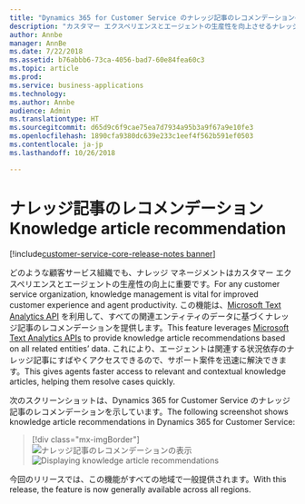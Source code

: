 ```yaml
---
title: "Dynamics 365 for Customer Service のナレッジ記事のレコメンデーションのしくみの確認"
description: "カスタマー エクスペリエンスとエージェントの生産性を向上させるナレッジ記事のレコメンデーション機能について理解します"
author: Annbe
manager: AnnBe
ms.date: 7/22/2018
ms.assetid: b76abbb6-73ca-4056-bad7-60e84fea60c3
ms.topic: article
ms.prod: 
ms.service: business-applications
ms.technology: 
ms.author: Annbe
audience: Admin
ms.translationtype: HT
ms.sourcegitcommit: d65d9c6f9cae75ea7d7934a95b3a9f67a9e10fe3
ms.openlocfilehash: 1890cfa9380dc639e233c1eef4f562b591ef0503
ms.contentlocale: ja-jp
ms.lasthandoff: 10/26/2018

---
```

#  <a name="knowledge-article-recommendation"></a><span data-ttu-id="d9119-103">ナレッジ記事のレコメンデーション</span><span class="sxs-lookup"><span data-stu-id="d9119-103">Knowledge article recommendation</span></span> 

[!include[customer-service-core-release-notes banner](../../includes/customer-service-core-release-notes.md)]



<span data-ttu-id="d9119-104">どのような顧客サービス組織でも、ナレッジ マネージメントはカスタマー エクスペリエンスとエージェントの生産性の向上に重要です。</span><span class="sxs-lookup"><span data-stu-id="d9119-104">For any customer service organization, knowledge management is vital for improved customer experience and agent productivity.</span></span>  <span data-ttu-id="d9119-105">この機能は、[Microsoft Text Analytics API](https://azure.microsoft.com/en-in/services/cognitive-services/text-analytics/) を利用して、すべての関連エンティティのデータに基づくナレッジ記事のレコメンデーションを提供します。</span><span class="sxs-lookup"><span data-stu-id="d9119-105">This feature leverages [Microsoft Text Analytics APIs](https://azure.microsoft.com/en-in/services/cognitive-services/text-analytics/) to provide knowledge article recommendations based on all related entities’ data.</span></span> <span data-ttu-id="d9119-106">これにより、エージェントは関連する状況依存のナレッジ記事にすばやくアクセスできるので、サポート案件を迅速に解決できます。</span><span class="sxs-lookup"><span data-stu-id="d9119-106">This gives agents faster access to relevant and contextual knowledge articles, helping them resolve cases quickly.</span></span>

<span data-ttu-id="d9119-107">次のスクリーンショットは、Dynamics 365 for Customer Service のナレッジ記事のレコメンデーションを示しています。</span><span class="sxs-lookup"><span data-stu-id="d9119-107">The following screenshot shows knowledge article recommendations in Dynamics 365 for Customer Service:</span></span> 

> [!div class="mx-imgBorder"]
> <span data-ttu-id="d9119-108">![](media/knowledge-article-suggestion.png "ナレッジ記事のレコメンデーションの表示")</span><span class="sxs-lookup"><span data-stu-id="d9119-108">![](media/knowledge-article-suggestion.png "Displaying knowledge article recommendations")</span></span>

<span data-ttu-id="d9119-109">今回のリリースでは、この機能がすべての地域で一般提供されます。</span><span class="sxs-lookup"><span data-stu-id="d9119-109">With this release, the feature is now generally available across all regions.</span></span> 

